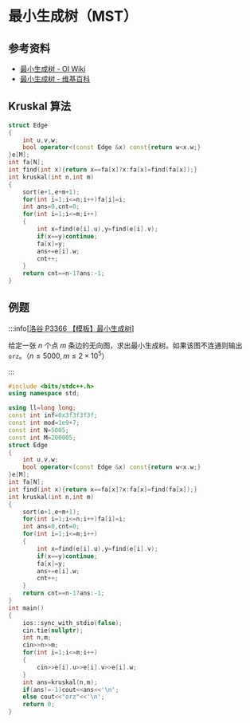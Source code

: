 # 最小生成树（MST）

## 参考资料

- [最小生成树 - OI Wiki](https://oi-wiki.org/graph/mst/)
- [最小生成树 - 维基百科](https://zh.wikipedia.org/wiki/最小生成树)

## Kruskal 算法

```cpp
struct Edge
{
	int u,v,w;
	bool operator<(const Edge &x) const{return w<x.w;}
}e[M];
int fa[N];
int find(int x){return x==fa[x]?x:fa[x]=find(fa[x]);}
int kruskal(int n,int m)
{
	sort(e+1,e+m+1);
	for(int i=1;i<=n;i++)fa[i]=i;
	int ans=0,cnt=0;
	for(int i=1;i<=m;i++)
	{
		int x=find(e[i].u),y=find(e[i].v);
		if(x==y)continue;
		fa[x]=y;
		ans+=e[i].w;
		cnt++;
	}
	return cnt==n-1?ans:-1;
}
```

## 例题

:::info[[洛谷 P3366 【模板】最小生成树](https://www.luogu.com.cn/problem/P3366)]

给定一张 $n$ 个点 $m$ 条边的无向图，求出最小生成树。如果该图不连通则输出 `orz`。（$n\le5000,m\le2\times10^5$）

:::

```cpp
#include <bits/stdc++.h>
using namespace std;

using ll=long long;
const int inf=0x3f3f3f3f;
const int mod=1e9+7;
const int N=5005;
const int M=200005;
struct Edge
{
	int u,v,w;
	bool operator<(const Edge &x) const{return w<x.w;}
}e[M];
int fa[N];
int find(int x){return x==fa[x]?x:fa[x]=find(fa[x]);}
int kruskal(int n,int m)
{
	sort(e+1,e+m+1);
	for(int i=1;i<=n;i++)fa[i]=i;
	int ans=0,cnt=0;
	for(int i=1;i<=m;i++)
	{
		int x=find(e[i].u),y=find(e[i].v);
		if(x==y)continue;
		fa[x]=y;
		ans+=e[i].w;
		cnt++;
	}
	return cnt==n-1?ans:-1;
}
int main()
{
	ios::sync_with_stdio(false);
	cin.tie(nullptr);
	int n,m;
	cin>>n>>m;
	for(int i=1;i<=m;i++)
	{
		cin>>e[i].u>>e[i].v>>e[i].w;
	}
	int ans=kruskal(n,m);
	if(ans!=-1)cout<<ans<<'\n';
	else cout<<"orz"<<'\n';
	return 0;
}
```

